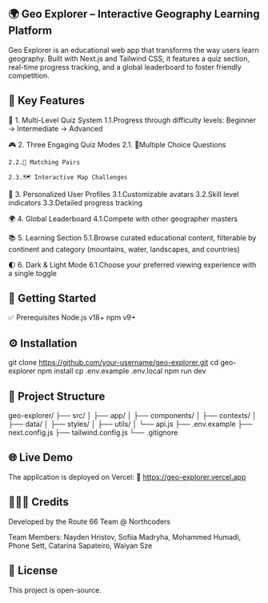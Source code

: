 ## 🌍 Geo Explorer – Interactive Geography Learning Platform

Geo Explorer is an educational web app that transforms the way users learn geography. Built with Next.js and Tailwind CSS, it features a quiz section, real-time progress tracking, and a global leaderboard to foster friendly competition.

## 🚀 Key Features

🧠 1. Multi-Level Quiz System
1.1.Progress through difficulty levels: Beginner → Intermediate → Advanced

🎮 2. Three Engaging Quiz Modes
2.1. 📝Multiple Choice Questions

    2.2.🧩 Matching Pairs

    2.3.🗺️ Interactive Map Challenges

👤 3. Personalized User Profiles
3.1.Customizable avatars
3.2.Skill level indicators
3.3.Detailed progress tracking

🌍 4. Global Leaderboard
4.1.Compete with other geographer masters

📚 5. Learning Section
5.1.Browse curated educational content, filterable by continent and category (mountains, water, landscapes, and countries)

🌓 6. Dark & Light Mode
6.1.Choose your preferred viewing experience with a single toggle

## 🧭 Getting Started

✅ Prerequisites
Node.js v18+
npm v9+

## ⚙️ Installation

git clone https://github.com/your-username/geo-explorer.git
cd geo-explorer
npm install
cp .env.example .env.local
npm run dev

## 🧩 Project Structure

geo-explorer/
├── src/
│ ├── app/
│ ├── components/
│ ├── contexts/
│ ├── data/
│ ├── styles/
│ ├── utils/
│ └── api.js
├── .env.example
├── next.config.js
├── tailwind.config.js
└── .gitignore

## 🌐 Live Demo

The application is deployed on Vercel:
🔗 https://geo-explorer.vercel.app

## 🧑‍🤝‍🧑 Credits

Developed by the Route 66 Team @ Northcoders

Team Members: Nayden Hristov, Sofiia Madryha, Mohammed Humadi, Phone Sett, Catarina Sapateiro, Waiyan Sze

## 📄 License

This project is open-source.
